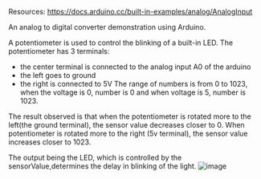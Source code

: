Resources: https://docs.arduino.cc/built-in-examples/analog/AnalogInput

An analog to digital converter demonstration using Arduino.

A potentiometer is used to control the blinking of a built-in LED. 
The potentiometer has 3 terminals:
  - the center terminal is connected to the analog input A0 of the arduino
  - the left goes to ground
  - the right is connected to 5V
The range of numbers is from 0 to 1023, when the voltage is 0, number is 0 and when voltage is 5, number is 1023.

The result observed is that when the potentiometer is rotated more to the left(the ground terminal), 
the sensor value decreases closer to 0. When potentiometer is rotated more to the right (5v terminal), the sensor value increases closer to 1023.

The output being the LED, which is controlled by the sensorValue,determines the delay in blinking of the light. 
![image](https://github.com/rosywaruku/Embedded-Hardware-and-Operating-Systems/assets/71630865/73640c9a-6a9b-4f5d-bc2c-66bd4b3fb0d5)
